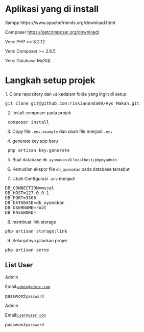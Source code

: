 <h1>Aplikasi yang di install</h1>
Xampp
https://www.apachefriends.org/download.html

Composer
https://getcomposer.org/download/

Versi PHP >= 8.2.12

Versi Composer >= 2.6.5

Versi Database MySQL

<h1>Langkah setup projek</h1>
1. Clone repository dan <code>cd</code> kedalam folde yang ingin di setup
<pre>git clone git@github.com:riskiananda90/Ayo_Makan.git</pre>

2. Install composer pada projek
<pre> composer install</pre>

3. Copy file <code>.env.example</code> dan ubah file menjadi <code>.env</code>

4. generate key app baru
<pre> php artisan key:generate </pre>

5. Buat database <code>db_ayomakan</code> di <code>localhost/phpmyadmin</code>

6. Kemudian ekspor file <code>db_ayomakan</code> pada database tersebut

7. Ubah Configurasi <code>.env</code> menjadi
<pre>DB_CONNECTION=mysql
DB_HOST=127.0.0.1
DB_PORT=3306
DB_DATABASE=db_ayomakan
DB_USERNAME=root
DB_PASSWORD=</pre>

8. membuat link storage
<pre>php artisan storage:link</pre>

9. Selanjutnya jalankan projek
<pre>php artisan serve</pre>

<h2>List User</h2>
Admin

Email:<code>admin@admin.com</code>

password:<code>password</code>

Admin

Email:<code>user@user.com</code>

password:<code>password</code>